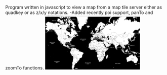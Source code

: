 Program written in javascript to view a map from a map tile server either as quadkey or as z/x/y notations.
-Added recently poi support, panTo and zoomTo functions.
<img src="https://github.com/Frederoche/MapMachina/blob/master/map.png" width=300>
